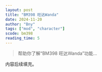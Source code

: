 ```yaml
---
layout: post
title: "BM398 旺达Wanda"
date: 2024-11-20
author: "Bny"
tags: ["mod", "character"]
scode: bm398
reading_time: 5
---
```


> 帮助你了解“BM398 旺达Wanda”功能...

内容后续填充。
